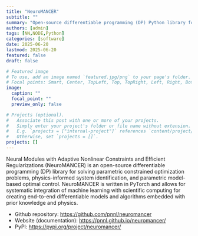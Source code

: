```yaml
---
title: "NeuroMANCER"
subtitle: ""
summary: "Open-source differentiable programming (DP) Python library for scientific machine learning for dynamics and control."
authors: [admin]
tags: [NN,NODE,Python]
categories: [software]
date: 2025-06-20
lastmod: 2025-06-20
featured: false
draft: false

# Featured image
# To use, add an image named `featured.jpg/png` to your page's folder.
# Focal points: Smart, Center, TopLeft, Top, TopRight, Left, Right, BottomLeft, Bottom, BottomRight.
image:
  caption: ""
  focal_point: ""
  preview_only: false

# Projects (optional).
#   Associate this post with one or more of your projects.
#   Simply enter your project's folder or file name without extension.
#   E.g. `projects = ["internal-project"]` references `content/project/deep-learning/index.md`.
#   Otherwise, set `projects = []`.
projects: []
---
```


Neural Modules with Adaptive Nonlinear Constraints and Efficient Regularizations (NeuroMANCER) is an open-source differentiable programming (DP) library for solving parametric constrained optimization problems, physics-informed system identification, and parametric model-based optimal control. NeuroMANCER is written in PyTorch and allows for systematic integration of machine learning with scientific computing for creating end-to-end differentiable models and algorithms embedded with prior knowledge and physics.

- Github repository: https://github.com/pnnl/neuromancer
- Website (documentation): https://pnnl.github.io/neuromancer/
- PyPI: https://pypi.org/project/neuromancer/
